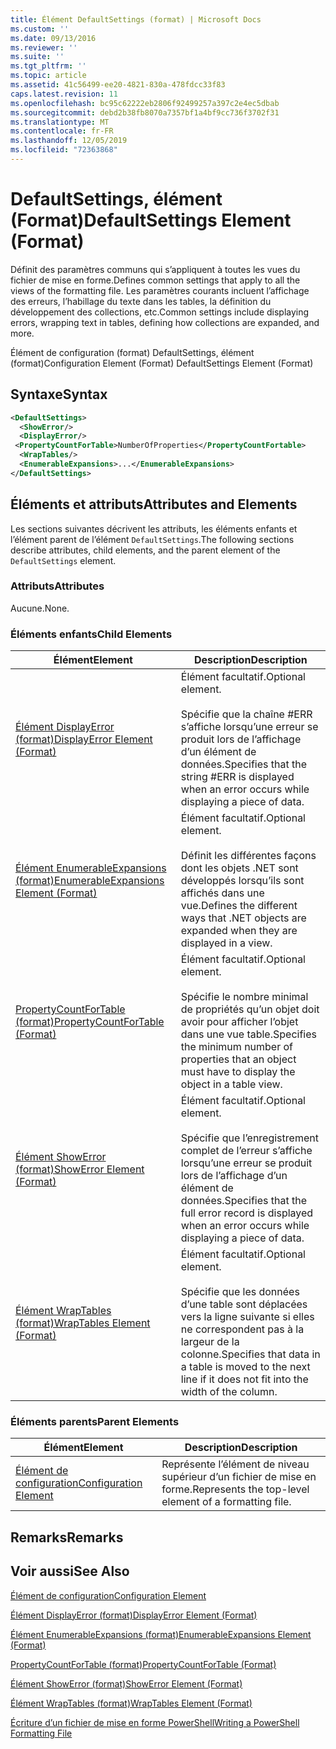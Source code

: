 ```yaml
---
title: Élément DefaultSettings (format) | Microsoft Docs
ms.custom: ''
ms.date: 09/13/2016
ms.reviewer: ''
ms.suite: ''
ms.tgt_pltfrm: ''
ms.topic: article
ms.assetid: 41c56499-ee20-4821-830a-478fdcc33f83
caps.latest.revision: 11
ms.openlocfilehash: bc95c62222eb2806f92499257a397c2e4ec5dbab
ms.sourcegitcommit: debd2b38fb8070a7357bf1a4bf9cc736f3702f31
ms.translationtype: MT
ms.contentlocale: fr-FR
ms.lasthandoff: 12/05/2019
ms.locfileid: "72363868"
---
```

# <a name="defaultsettings-element-format"></a><span data-ttu-id="b464e-102">DefaultSettings, élément (Format)</span><span class="sxs-lookup"><span data-stu-id="b464e-102">DefaultSettings Element (Format)</span></span>

<span data-ttu-id="b464e-103">Définit des paramètres communs qui s’appliquent à toutes les vues du fichier de mise en forme.</span><span class="sxs-lookup"><span data-stu-id="b464e-103">Defines common settings that apply to all the views of the formatting file.</span></span> <span data-ttu-id="b464e-104">Les paramètres courants incluent l’affichage des erreurs, l’habillage du texte dans les tables, la définition du développement des collections, etc.</span><span class="sxs-lookup"><span data-stu-id="b464e-104">Common settings include displaying errors, wrapping text in tables, defining how collections are expanded, and more.</span></span>

<span data-ttu-id="b464e-105">Élément de configuration (format) DefaultSettings, élément (format)</span><span class="sxs-lookup"><span data-stu-id="b464e-105">Configuration Element (Format) DefaultSettings Element (Format)</span></span>

## <a name="syntax"></a><span data-ttu-id="b464e-106">Syntaxe</span><span class="sxs-lookup"><span data-stu-id="b464e-106">Syntax</span></span>

```xml
<DefaultSettings>
  <ShowError/>
  <DisplayError/>
 <PropertyCountForTable>NumberOfProperties</PropertyCountFortable>
  <WrapTables/>
  <EnumerableExpansions>...</EnumerableExpansions>
</DefaultSettings>
```

## <a name="attributes-and-elements"></a><span data-ttu-id="b464e-107">Éléments et attributs</span><span class="sxs-lookup"><span data-stu-id="b464e-107">Attributes and Elements</span></span>

<span data-ttu-id="b464e-108">Les sections suivantes décrivent les attributs, les éléments enfants et l’élément parent de l’élément `DefaultSettings`.</span><span class="sxs-lookup"><span data-stu-id="b464e-108">The following sections describe attributes, child elements, and the parent element of the `DefaultSettings` element.</span></span>

### <a name="attributes"></a><span data-ttu-id="b464e-109">Attributs</span><span class="sxs-lookup"><span data-stu-id="b464e-109">Attributes</span></span>

<span data-ttu-id="b464e-110">Aucune.</span><span class="sxs-lookup"><span data-stu-id="b464e-110">None.</span></span>

### <a name="child-elements"></a><span data-ttu-id="b464e-111">Éléments enfants</span><span class="sxs-lookup"><span data-stu-id="b464e-111">Child Elements</span></span>

|<span data-ttu-id="b464e-112">Élément</span><span class="sxs-lookup"><span data-stu-id="b464e-112">Element</span></span>|<span data-ttu-id="b464e-113">Description</span><span class="sxs-lookup"><span data-stu-id="b464e-113">Description</span></span>|
|-------------|-----------------|
|[<span data-ttu-id="b464e-114">Élément DisplayError (format)</span><span class="sxs-lookup"><span data-stu-id="b464e-114">DisplayError Element (Format)</span></span>](./displayerror-element-format.md)|<span data-ttu-id="b464e-115">Élément facultatif.</span><span class="sxs-lookup"><span data-stu-id="b464e-115">Optional element.</span></span><br /><br /> <span data-ttu-id="b464e-116">Spécifie que la chaîne #ERR s’affiche lorsqu’une erreur se produit lors de l’affichage d’un élément de données.</span><span class="sxs-lookup"><span data-stu-id="b464e-116">Specifies that the string #ERR is displayed when an error occurs while displaying a piece of data.</span></span>|
|[<span data-ttu-id="b464e-117">Élément EnumerableExpansions (format)</span><span class="sxs-lookup"><span data-stu-id="b464e-117">EnumerableExpansions Element (Format)</span></span>](./enumerableexpansions-element-format.md)|<span data-ttu-id="b464e-118">Élément facultatif.</span><span class="sxs-lookup"><span data-stu-id="b464e-118">Optional element.</span></span><br /><br /> <span data-ttu-id="b464e-119">Définit les différentes façons dont les objets .NET sont développés lorsqu’ils sont affichés dans une vue.</span><span class="sxs-lookup"><span data-stu-id="b464e-119">Defines the different ways that .NET objects are expanded when they are displayed in a view.</span></span>|
|[<span data-ttu-id="b464e-120">PropertyCountForTable (format)</span><span class="sxs-lookup"><span data-stu-id="b464e-120">PropertyCountForTable (Format)</span></span>](./propertycountfortable-element-format.md)|<span data-ttu-id="b464e-121">Élément facultatif.</span><span class="sxs-lookup"><span data-stu-id="b464e-121">Optional element.</span></span><br /><br /> <span data-ttu-id="b464e-122">Spécifie le nombre minimal de propriétés qu’un objet doit avoir pour afficher l’objet dans une vue table.</span><span class="sxs-lookup"><span data-stu-id="b464e-122">Specifies the minimum number of properties that an object must have to display the object in a table view.</span></span>|
|[<span data-ttu-id="b464e-123">Élément ShowError (format)</span><span class="sxs-lookup"><span data-stu-id="b464e-123">ShowError Element (Format)</span></span>](./showerror-element-format.md)|<span data-ttu-id="b464e-124">Élément facultatif.</span><span class="sxs-lookup"><span data-stu-id="b464e-124">Optional element.</span></span><br /><br /> <span data-ttu-id="b464e-125">Spécifie que l’enregistrement complet de l’erreur s’affiche lorsqu’une erreur se produit lors de l’affichage d’un élément de données.</span><span class="sxs-lookup"><span data-stu-id="b464e-125">Specifies that the full error record is displayed when an error occurs while displaying a piece of data.</span></span>|
|[<span data-ttu-id="b464e-126">Élément WrapTables (format)</span><span class="sxs-lookup"><span data-stu-id="b464e-126">WrapTables Element (Format)</span></span>](./wraptables-element-format.md)|<span data-ttu-id="b464e-127">Élément facultatif.</span><span class="sxs-lookup"><span data-stu-id="b464e-127">Optional element.</span></span><br /><br /> <span data-ttu-id="b464e-128">Spécifie que les données d’une table sont déplacées vers la ligne suivante si elles ne correspondent pas à la largeur de la colonne.</span><span class="sxs-lookup"><span data-stu-id="b464e-128">Specifies that data in a table is moved to the next line if it does not fit into the width of the column.</span></span>|

### <a name="parent-elements"></a><span data-ttu-id="b464e-129">Éléments parents</span><span class="sxs-lookup"><span data-stu-id="b464e-129">Parent Elements</span></span>

|<span data-ttu-id="b464e-130">Élément</span><span class="sxs-lookup"><span data-stu-id="b464e-130">Element</span></span>|<span data-ttu-id="b464e-131">Description</span><span class="sxs-lookup"><span data-stu-id="b464e-131">Description</span></span>|
|-------------|-----------------|
|[<span data-ttu-id="b464e-132">Élément de configuration</span><span class="sxs-lookup"><span data-stu-id="b464e-132">Configuration Element</span></span>](./configuration-element-format.md)|<span data-ttu-id="b464e-133">Représente l’élément de niveau supérieur d’un fichier de mise en forme.</span><span class="sxs-lookup"><span data-stu-id="b464e-133">Represents the top-level element of a formatting file.</span></span>|

## <a name="remarks"></a><span data-ttu-id="b464e-134">Remarks</span><span class="sxs-lookup"><span data-stu-id="b464e-134">Remarks</span></span>

## <a name="see-also"></a><span data-ttu-id="b464e-135">Voir aussi</span><span class="sxs-lookup"><span data-stu-id="b464e-135">See Also</span></span>

[<span data-ttu-id="b464e-136">Élément de configuration</span><span class="sxs-lookup"><span data-stu-id="b464e-136">Configuration Element</span></span>](./configuration-element-format.md)

[<span data-ttu-id="b464e-137">Élément DisplayError (format)</span><span class="sxs-lookup"><span data-stu-id="b464e-137">DisplayError Element (Format)</span></span>](./displayerror-element-format.md)

[<span data-ttu-id="b464e-138">Élément EnumerableExpansions (format)</span><span class="sxs-lookup"><span data-stu-id="b464e-138">EnumerableExpansions Element (Format)</span></span>](./enumerableexpansions-element-format.md)

[<span data-ttu-id="b464e-139">PropertyCountForTable (format)</span><span class="sxs-lookup"><span data-stu-id="b464e-139">PropertyCountForTable (Format)</span></span>](./propertycountfortable-element-format.md)

[<span data-ttu-id="b464e-140">Élément ShowError (format)</span><span class="sxs-lookup"><span data-stu-id="b464e-140">ShowError Element (Format)</span></span>](./showerror-element-format.md)

[<span data-ttu-id="b464e-141">Élément WrapTables (format)</span><span class="sxs-lookup"><span data-stu-id="b464e-141">WrapTables Element (Format)</span></span>](./wraptables-element-format.md)

[<span data-ttu-id="b464e-142">Écriture d’un fichier de mise en forme PowerShell</span><span class="sxs-lookup"><span data-stu-id="b464e-142">Writing a PowerShell Formatting File</span></span>](./writing-a-powershell-formatting-file.md)
